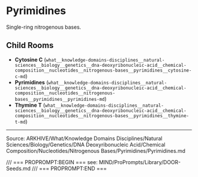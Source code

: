 # Pyrimidines

Single-ring nitrogenous bases.

## Child Rooms
- **Cytosine C** (`what__knowledge-domains-disciplines__natural-sciences__biology__genetics__dna-deoxyribonucleic-acid__chemical-composition__nucleotides__nitrogenous-bases__pyrimidines__cytosine-c-md`)
- **Pyrimidines** (`what__knowledge-domains-disciplines__natural-sciences__biology__genetics__dna-deoxyribonucleic-acid__chemical-composition__nucleotides__nitrogenous-bases__pyrimidines__pyrimidines-md`)
- **Thymine T** (`what__knowledge-domains-disciplines__natural-sciences__biology__genetics__dna-deoxyribonucleic-acid__chemical-composition__nucleotides__nitrogenous-bases__pyrimidines__thymine-t-md`)

---
Source: ARKHIVE/What/Knowledge Domains Disciplines/Natural Sciences/Biology/Genetics/DNA Deoxyribonucleic Acid/Chemical Composition/Nucleotides/Nitrogenous Bases/Pyrimidines/Pyrimidines.md

/// === PROPROMPT:BEGIN ===
see: MIND/ProPrompts/Library/DOOR-Seeds.md
/// === PROPROMPT:END ===

